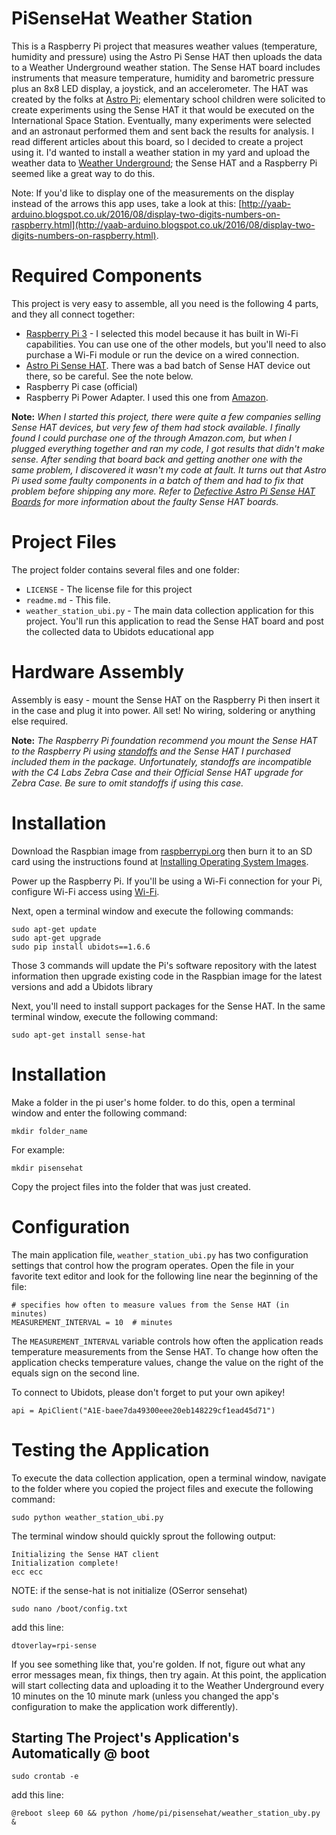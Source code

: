 PiSenseHat Weather Station
==================

This is a Raspberry Pi project that measures weather values (temperature, humidity and pressure) using the Astro Pi Sense HAT then uploads the data to a Weather Underground weather station. The Sense HAT board includes instruments that measure temperature, humidity and barometric pressure plus an 8x8 LED display, a joystick, and an accelerometer.  The HAT was created by the folks at [Astro Pi](https://astro-pi.org/); elementary school children were solicited to create experiments using the Sense HAT it that would be executed on the International Space Station. Eventually, many experiments were selected and an astronaut performed them and sent back the results for analysis. I read different articles about this board, so I decided to create a project using it. I'd wanted to install a weather station in my yard and upload the weather data to [Weather Underground](www.weatherunderground.com); the Sense HAT and a Raspberry Pi seemed like a great way to do this.

Note: If you'd like to display one of the measurements on the display instead of the arrows this app uses, take a look at this: [http://yaab-arduino.blogspot.co.uk/2016/08/display-two-digits-numbers-on-raspberry.html](http://yaab-arduino.blogspot.co.uk/2016/08/display-two-digits-numbers-on-raspberry.html). 
 
Required Components
===================

This project is very easy to assemble, all you need is the following 4 parts, and they all connect together:

+ [Raspberry Pi 3](https://www.raspberrypi.org/products/raspberry-pi-3-model-b/) - I selected this model because it has built in Wi-Fi capabilities. You can use one of the other models, but you'll need to also purchase a Wi-Fi module or run the device on a wired connection.
+ [Astro Pi Sense HAT](https://www.adafruit.com/product/2738). There was a bad batch of Sense HAT device out there, so be careful. See the note below.
+ Raspberry Pi case (official)
+ Raspberry Pi Power Adapter. I used this one from [Amazon](http://amzn.to/29VVzT4). 

**Note:** *When I started this project, there were quite a few companies selling Sense HAT devices, but very few of them had stock available. I finally found I could purchase one of the through Amazon.com, but when I plugged everything together and ran my code, I got results that didn't make sense. After sending that board back and getting another one with the same problem, I discovered it wasn't my code at fault. It turns out that Astro Pi used some faulty components in a batch of them and had to fix that problem before shipping any more. Refer to [Defective Astro Pi Sense HAT Boards](http://johnwargo.com/index.php/microcontrollers-single-board-computers/defective-astro-pi-sense-hat-boards.html) for more information about the faulty Sense HAT boards.*

Project Files
=============

The project folder contains several files and one folder: 

+ `LICENSE` - The license file for this project
+ `readme.md` - This file. 
+ `weather_station_ubi.py` - The main data collection application for this project. You'll run this application to read the Sense HAT board and post the collected data to Ubidots educational app  

Hardware Assembly
=================

Assembly is easy - mount the Sense HAT on the Raspberry Pi then insert it in the case and plug it into power. All set! No wiring, soldering or anything else required.

**Note:** *The Raspberry Pi foundation recommend you mount the Sense HAT to the Raspberry Pi using [standoffs](http://www.mouser.com/Electromechanical/Hardware/Standoffs-Spacers/_/N-aictf) and the Sense HAT I purchased included them in the package. Unfortunately, standoffs are incompatible with the C4 Labs Zebra Case and their Official Sense HAT upgrade for Zebra Case. Be sure to omit standoffs if using this case.*

Installation
============

Download the Raspbian image from [raspberrypi.org](https://www.raspberrypi.org/downloads/raspbian/) then burn it to an SD card using the instructions found at [Installing Operating System Images](https://www.raspberrypi.org/documentation/installation/installing-images/README.md).

Power up the Raspberry Pi. If you'll be using a Wi-Fi connection for your Pi, configure Wi-Fi access using [Wi-Fi](https://www.raspberrypi.org/documentation/configuration/wireless/).

Next, open a terminal window and execute the following commands:

	sudo apt-get update
	sudo apt-get upgrade
	sudo pip install ubidots==1.6.6
	
Those 3 commands will update the Pi's software repository with the latest information then upgrade existing code in the Raspbian image for the latest versions and add a Ubidots library

Next, you'll need to install support packages for the Sense HAT. In the same terminal window, execute the following command:

    sudo apt-get install sense-hat

Installation
============

Make a folder in the pi user's home folder. to do this, open a terminal window and enter the following command:
 
	mkdir folder_name

For example: 

	mkdir pisensehat

Copy the project files into the folder that was just created.

Configuration
=============

The main application file, `weather_station_ubi.py` has two configuration settings that control how the program operates. Open the file in your favorite text editor and look for the following line near the beginning of the file:

	# specifies how often to measure values from the Sense HAT (in minutes)
	MEASUREMENT_INTERVAL = 10  # minutes

The `MEASUREMENT_INTERVAL` variable controls how often the application reads temperature measurements from the Sense HAT. To change how often the application checks temperature values, change the value on the right of the equals sign on the second line.

To connect to Ubidots, please don't forget to put your own apikey!

	api = ApiClient("A1E-baee7da49300eee20eb148229cf1ead45d71") 

Testing the Application
=======================
  
To execute the data collection application, open a terminal window, navigate to the folder where you copied the project files and execute the following command: 

	sudo python weather_station_ubi.py

The terminal window should quickly sprout the following output:

	Initializing the Sense HAT client	
	Initialization complete!
	ecc ecc

NOTE: if the sense-hat is not initialize (OSerror sensehat)

	sudo nano /boot/config.txt

add this line:

	dtoverlay=rpi-sense

If you see something like that, you're golden. If not, figure out what any error messages mean, fix things, then try again. At this point, the application will start collecting data and uploading it to the Weather Underground every 10 minutes on the 10 minute mark (unless you changed the app's configuration to make the application work differently).

Starting The Project's Application's Automatically @ boot
---------------------------------------------------------
	sudo crontab -e

add this line:
	
	@reboot sleep 60 && python /home/pi/pisensehat/weather_station_uby.py &
